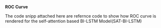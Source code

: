 **ROC Curve** 

The code snipp attached here are refernce code to show how ROC curve is rendered for the self-attention based BI-LSTM Model(SAT-BI-LSTM)


